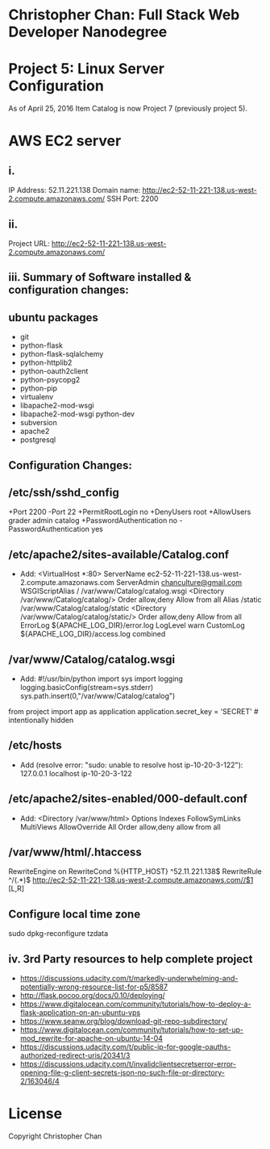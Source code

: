 Christopher Chan: Full Stack Web Developer Nanodegree
==========

Project 5: Linux Server Configuration
==========
As of April 25, 2016 Item Catalog is now Project 7 (previously project 5).

AWS EC2 server
==========
i.
----------
IP Address: 52.11.221.138
Domain name: http://ec2-52-11-221-138.us-west-2.compute.amazonaws.com/
SSH Port: 2200

ii.
----------
Project URL: http://ec2-52-11-221-138.us-west-2.compute.amazonaws.com/

iii. Summary of Software installed & configuration changes:
----------
ubuntu packages
----------
* git
* python-flask
* python-flask-sqlalchemy
* python-httplib2
* python-oauth2client
* python-psycopg2
* python-pip
* virtualenv
* libapache2-mod-wsgi
* libapache2-mod-wsgi python-dev
* subversion
* apache2
* postgresql

Configuration Changes:
----------
 
/etc/ssh/sshd_config
----------
+Port 2200
-Port 22
+PermitRootLogin no
+DenyUsers root
+AllowUsers grader admin catalog
+PasswordAuthentication no
-PasswordAuthentication yes

/etc/apache2/sites-available/Catalog.conf
----------
* Add:
<VirtualHost *:80>
                ServerName ec2-52-11-221-138.us-west-2.compute.amazonaws.com
                ServerAdmin chanculture@gmail.com
                WSGIScriptAlias / /var/www/Catalog/catalog.wsgi
                <Directory /var/www/Catalog/catalog/>
                        Order allow,deny
                        Allow from all
                </Directory>
                Alias /static /var/www/Catalog/catalog/static
                <Directory /var/www/Catalog/catalog/static/>
                        Order allow,deny
                        Allow from all
                </Directory>
                ErrorLog ${APACHE_LOG_DIR}/error.log
                LogLevel warn
                CustomLog ${APACHE_LOG_DIR}/access.log combined
</VirtualHost>

/var/www/Catalog/catalog.wsgi
----------
* Add:
#!/usr/bin/python
import sys
import logging
logging.basicConfig(stream=sys.stderr)
sys.path.insert(0,"/var/www/Catalog/catalog")

from project import app as application
application.secret_key = 'SECRET' # intentionally hidden

/etc/hosts
----------
* Add (resolve error: "sudo: unable to resolve host ip-10-20-3-122"):
127.0.0.1 localhost ip-10-20-3-122

/etc/apache2/sites-enabled/000-default.conf
----------
* Add:
<Directory /var/www/html>
            Options Indexes FollowSymLinks MultiViews
            AllowOverride All
            Order allow,deny
            allow from all
</Directory>

/var/www/html/.htaccess
----------
RewriteEngine on 
RewriteCond %{HTTP_HOST} ^52\.11\.221\.138$ RewriteRule ^/(.*)$ http://ec2-52-11-221-138.us-west-2.compute.amazonaws.com//$1 [L,R]

Configure local time zone
----------
sudo dpkg-reconfigure tzdata

iv. 3rd Party resources to help complete project
----------
* https://discussions.udacity.com/t/markedly-underwhelming-and-potentially-wrong-resource-list-for-p5/8587
* http://flask.pocoo.org/docs/0.10/deploying/
* https://www.digitalocean.com/community/tutorials/how-to-deploy-a-flask-application-on-an-ubuntu-vps
* https://www.seanw.org/blog/download-git-repo-subdirectory/
* https://www.digitalocean.com/community/tutorials/how-to-set-up-mod_rewrite-for-apache-on-ubuntu-14-04
* https://discussions.udacity.com/t/public-ip-for-google-oauths-authorized-redirect-uris/20341/3
* https://discussions.udacity.com/t/invalidclientsecretserror-error-opening-file-g-client-secrets-json-no-such-file-or-directory-2/163046/4

License
==========
Copyright Christopher Chan

